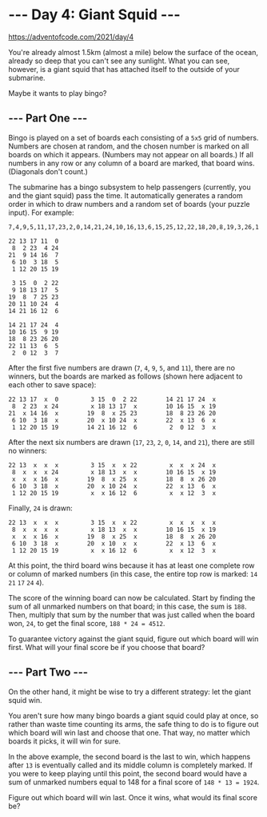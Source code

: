 # --- Day 4: Giant Squid ---
https://adventofcode.com/2021/day/4

You're already almost 1.5km (almost a mile) below the surface of the ocean, already so deep that you can't see any sunlight. What you can see, however, is a giant squid that has attached itself to the outside of your submarine.

Maybe it wants to play bingo?

## --- Part One ---
Bingo is played on a set of boards each consisting of a `5x5` grid of numbers. Numbers are chosen at random, and the chosen number is marked on all boards on which it appears. (Numbers may not appear on all boards.) If all numbers in any row or any column of a board are marked, that board wins. (Diagonals don't count.)

The submarine has a bingo subsystem to help passengers (currently, you and the giant squid) pass the time. It automatically generates a random order in which to draw numbers and a random set of boards (your puzzle input). For example:

```
7,4,9,5,11,17,23,2,0,14,21,24,10,16,13,6,15,25,12,22,18,20,8,19,3,26,1

22 13 17 11  0
 8  2 23  4 24
21  9 14 16  7
 6 10  3 18  5
 1 12 20 15 19

 3 15  0  2 22
 9 18 13 17  5
19  8  7 25 23
20 11 10 24  4
14 21 16 12  6

14 21 17 24  4
10 16 15  9 19
18  8 23 26 20
22 11 13  6  5
 2  0 12  3  7
```

After the first five numbers are drawn (`7`, `4`, `9`, `5`, and `11`), there are no winners, but the boards are marked as follows (shown here adjacent to each other to save space):

```
22 13 17  x  0         3 15  0  2 22        14 21 17 24  x
 8  2 23  x 24         x 18 13 17  x        10 16 15  x 19
21  x 14 16  x        19  8  x 25 23        18  8 23 26 20
 6 10  3 18  x        20  x 10 24  x        22  x 13  6  x
 1 12 20 15 19        14 21 16 12  6         2  0 12  3  x
```

After the next six numbers are drawn (`17`, `23`, `2`, `0`, `14`, and `21`), there are still no winners:

```
22 13  x  x  x         3 15  x  x 22         x  x  x 24  x
 8  x  x  x 24         x 18 13  x  x        10 16 15  x 19
 x  x  x 16  x        19  8  x 25  x        18  8  x 26 20
 6 10  3 18  x        20  x 10 24  x        22  x 13  6  x
 1 12 20 15 19         x  x 16 12  6         x  x 12  3  x
```

Finally, `24` is drawn:

```
22 13  x  x  x         3 15  x  x 22         x  x  x  x  x
 8  x  x  x  x         x 18 13  x  x        10 16 15  x 19
 x  x  x 16  x        19  8  x 25  x        18  8  x 26 20
 6 10  3 18  x        20  x 10  x  x        22  x 13  6  x
 1 12 20 15 19         x  x 16 12  6         x  x 12  3  x
```

At this point, the third board wins because it has at least one complete row or column of marked numbers (in this case, the entire top row is marked: `14` `21` `17` `24` `4`).

The score of the winning board can now be calculated. Start by finding the sum of all unmarked numbers on that board; in this case, the sum is `188`. Then, multiply that sum by the number that was just called when the board won, `24`, to get the final score, `188 * 24 = 4512`.

To guarantee victory against the giant squid, figure out which board will win first. What will your final score be if you choose that board?

## --- Part Two ---
On the other hand, it might be wise to try a different strategy: let the giant squid win.

You aren't sure how many bingo boards a giant squid could play at once, so rather than waste time counting its arms, the safe thing to do is to figure out which board will win last and choose that one. That way, no matter which boards it picks, it will win for sure.

In the above example, the second board is the last to win, which happens after `13` is eventually called and its middle column is completely marked. If you were to keep playing until this point, the second board would have a sum of unmarked numbers equal to 148 for a final score of `148 * 13 = 1924`.

Figure out which board will win last. Once it wins, what would its final score be?

